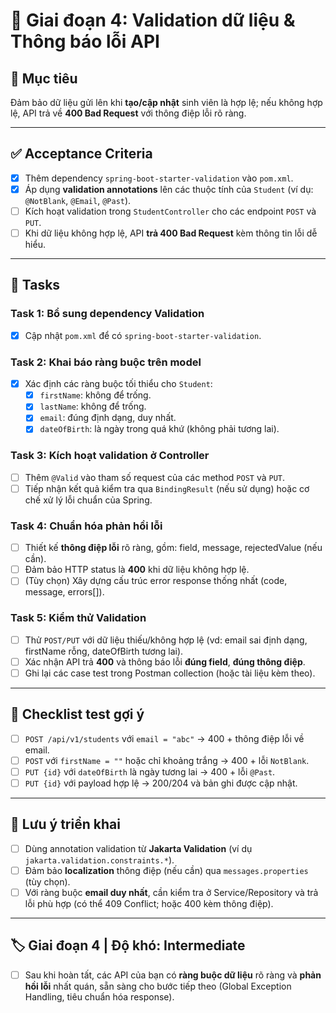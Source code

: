 # 📌 Giai đoạn 4: Validation dữ liệu & Thông báo lỗi API

## 🎯 Mục tiêu
Đảm bảo dữ liệu gửi lên khi **tạo/cập nhật** sinh viên là hợp lệ; nếu không hợp lệ, API trả về **400 Bad Request** với thông điệp lỗi rõ ràng.

---

## ✅ Acceptance Criteria
- [x] Thêm dependency `spring-boot-starter-validation` vào `pom.xml`.  
- [x] Áp dụng **validation annotations** lên các thuộc tính của `Student` (ví dụ: `@NotBlank`, `@Email`, `@Past`).  
- [ ] Kích hoạt validation trong `StudentController` cho các endpoint `POST` và `PUT`.  
- [ ] Khi dữ liệu không hợp lệ, API **trả 400 Bad Request** kèm thông tin lỗi dễ hiểu.  

---

## 📂 Tasks

### Task 1: Bổ sung dependency Validation
- [x] Cập nhật `pom.xml` để có `spring-boot-starter-validation`.

### Task 2: Khai báo ràng buộc trên model
- [x] Xác định các ràng buộc tối thiểu cho `Student`:  
  - [x] `firstName`: không để trống.  
  - [x] `lastName`: không để trống.  
  - [x] `email`: đúng định dạng, duy nhất.  
  - [x] `dateOfBirth`: là ngày trong quá khứ (không phải tương lai).  

### Task 3: Kích hoạt validation ở Controller
- [ ] Thêm `@Valid` vào tham số request của các method `POST` và `PUT`.  
- [ ] Tiếp nhận kết quả kiểm tra qua `BindingResult` (nếu sử dụng) hoặc cơ chế xử lý lỗi chuẩn của Spring.  

### Task 4: Chuẩn hóa phản hồi lỗi
- [ ] Thiết kế **thông điệp lỗi** rõ ràng, gồm: field, message, rejectedValue (nếu cần).  
- [ ] Đảm bảo HTTP status là **400** khi dữ liệu không hợp lệ.  
- [ ] (Tùy chọn) Xây dựng cấu trúc error response thống nhất (code, message, errors[]).  

### Task 5: Kiểm thử Validation
- [ ] Thử `POST/PUT` với dữ liệu thiếu/không hợp lệ (vd: email sai định dạng, firstName rỗng, dateOfBirth tương lai).  
- [ ] Xác nhận API trả **400** và thông báo lỗi **đúng field**, **đúng thông điệp**.  
- [ ] Ghi lại các case test trong Postman collection (hoặc tài liệu kèm theo).

---

## 🧪 Checklist test gợi ý
- [ ] `POST /api/v1/students` với `email = "abc"` → 400 + thông điệp lỗi về email.  
- [ ] `POST` với `firstName = ""` hoặc chỉ khoảng trắng → 400 + lỗi `NotBlank`.  
- [ ] `PUT {id}` với `dateOfBirth` là ngày tương lai → 400 + lỗi `@Past`.  
- [ ] `PUT {id}` với payload hợp lệ → 200/204 và bản ghi được cập nhật.  

---

## 📝 Lưu ý triển khai
- [ ] Dùng annotation validation từ **Jakarta Validation** (ví dụ `jakarta.validation.constraints.*`).  
- [ ] Đảm bảo **localization** thông điệp (nếu cần) qua `messages.properties` (tùy chọn).  
- [ ] Với ràng buộc **email duy nhất**, cần kiểm tra ở Service/Repository và trả lỗi phù hợp (có thể 409 Conflict; hoặc 400 kèm thông điệp).  

---

## 🏷️ Giai đoạn 4 | Độ khó: Intermediate
- [ ] Sau khi hoàn tất, các API của bạn có **ràng buộc dữ liệu** rõ ràng và **phản hồi lỗi** nhất quán, sẵn sàng cho bước tiếp theo (Global Exception Handling, tiêu chuẩn hóa response).

